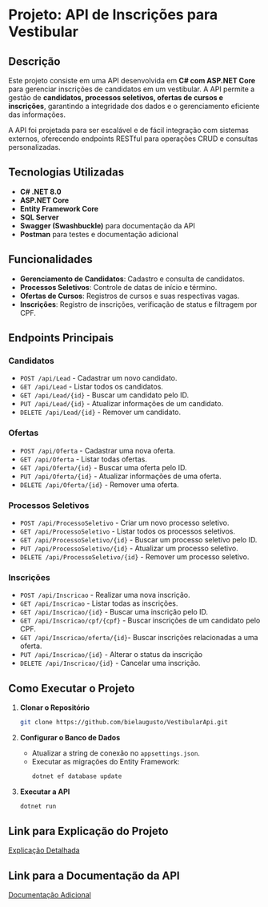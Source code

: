 # Projeto: API de Inscrições para Vestibular

## Descrição
Este projeto consiste em uma API desenvolvida em **C# com ASP.NET Core** para gerenciar inscrições de candidatos em um vestibular. A API permite a gestão de **candidatos, processos seletivos, ofertas de cursos e inscrições**, garantindo a integridade dos dados e o gerenciamento eficiente das informações.

A API foi projetada para ser escalável e de fácil integração com sistemas externos, oferecendo endpoints RESTful para operações CRUD e consultas personalizadas.

## Tecnologias Utilizadas
- **C# .NET 8.0**
- **ASP.NET Core**
- **Entity Framework Core**
- **SQL Server**
- **Swagger (Swashbuckle)** para documentação da API
- **Postman** para testes e documentação adicional

## Funcionalidades
- **Gerenciamento de Candidatos**: Cadastro e consulta de candidatos.
- **Processos Seletivos**: Controle de datas de início e término.
- **Ofertas de Cursos**: Registros de cursos e suas respectivas vagas.
- **Inscrições**: Registro de inscrições, verificação de status e filtragem por CPF.

## Endpoints Principais

### Candidatos
- `POST /api/Lead` - Cadastrar um novo candidato.
- `GET /api/Lead` - Listar todos os candidatos.
- `GET /api/Lead/{id}` - Buscar um candidato pelo ID.
- `PUT /api/Lead/{id}` - Atualizar informações de um candidato.
- `DELETE /api/Lead/{id}` - Remover um candidato.

### Ofertas
- `POST /api/Oferta` - Cadastrar uma nova oferta.
- `GET /api/Oferta` - Listar todas ofertas.
- `GET /api/Oferta/{id}` - Buscar uma oferta pelo ID.
- `PUT /api/Oferta/{id}` - Atualizar informações de uma oferta.
- `DELETE /api/Oferta/{id}` - Remover uma oferta.

### Processos Seletivos
- `POST /api/ProcessoSeletivo` - Criar um novo processo seletivo.
- `GET /api/ProcessoSeletivo` - Listar todos os processos seletivos.
- `GET /api/ProcessoSeletivo/{id}` - Buscar um processo seletivo pelo ID.
- `PUT /api/ProcessoSeletivo/{id}` - Atualizar um processo seletivo.
- `DELETE /api/ProcessoSeletivo/{id}` - Remover um processo seletivo.

### Inscrições
- `POST /api/Inscricao` - Realizar uma nova inscrição.
- `GET /api/Inscricao` - Listar todas as inscrições.
- `GET /api/Inscricao/{id}` - Buscar uma inscrição pelo ID.
- `GET /api/Inscricao/cpf/{cpf}` - Buscar inscrições de um candidato pelo CPF.
- `GET /api/Inscricao/oferta/{id}`- Buscar inscrições relacionadas a uma oferta.
- `PUT /api/Inscricao/{id}` - Alterar o status da inscrição
- `DELETE /api/Inscricao/{id}` - Cancelar uma inscrição.

## Como Executar o Projeto
1. **Clonar o Repositório**
   ```bash
   git clone https://github.com/bielaugusto/VestibularApi.git
   ```

2. **Configurar o Banco de Dados**
   - Atualizar a string de conexão no `appsettings.json`.
   - Executar as migrações do Entity Framework:
     ```bash
     dotnet ef database update
     ```

3. **Executar a API**
   ```bash
   dotnet run
   ```

## Link para Explicação do Projeto
[Explicação Detalhada](#) <!-- Substituir pelo link correto -->

## Link para a Documentação da API
[Documentação Adicional](https://documenter.getpostman.com/view/29694328/2sAYX2Nj9e#77f229b3-9a47-487d-8669-d1b8c17af7ce)

